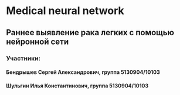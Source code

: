 # Medical neural network
## Раннее выявление рака легких с помощью нейронной сети
### Участники:
#### Бендрышев Сергей Александрович, группа 5130904/10103
#### Шульгин Илья Константинович, группа 5130904/10103
